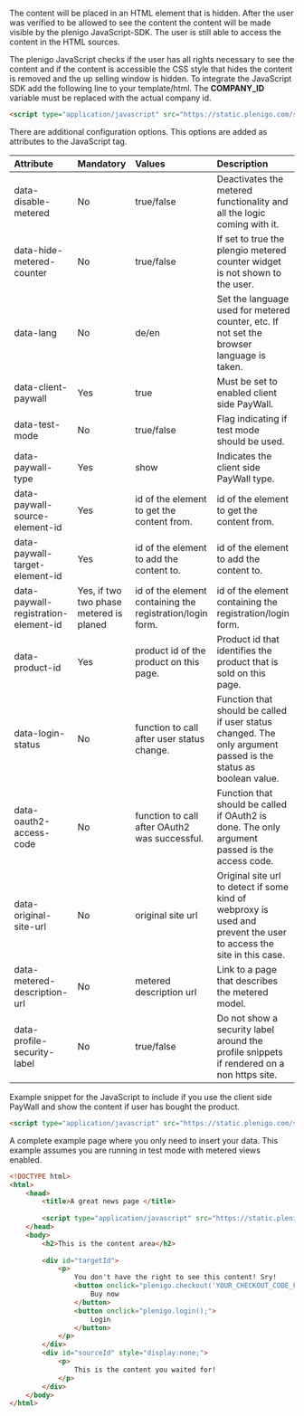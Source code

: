 The content will be placed in an HTML element that is hidden. After the user was verified to be allowed to see the content the content will be made visible
by the plenigo JavaScript-SDK. The user is still able to access the content in the HTML sources.
   
The plenigo JavaScript checks if the user has all rights necessary to see the content and if the content is accessible the CSS 
style that hides the content is removed and the up selling window is hidden. To integrate the JavaScript SDK add the following line to your
template/html. The **COMPANY_ID** variable must be replaced with the actual company id.

```html
<script type="application/javascript" src="https://static.plenigo.com/static_resources/javascript/COMPANY_ID/plenigo_sdk.min.js" data-client-paywall="true"></script>
```

There are additional configuration options. This options are added as attributes to the JavaScript tag.

| Attribute | Mandatory | Values | Description |
|:----------|:----------|:-------|:------------|
|data-disable-metered|No|true/false|Deactivates the metered functionality and all the logic coming with it.|
|data-hide-metered-counter|No|true/false|If set to true the plengio metered counter widget is not shown to the user.|
|data-lang|No|de/en|Set the language used for metered counter, etc. If not set the browser language is taken.|
|data-client-paywall|Yes|true|Must be set to enabled client side PayWall.|
|data-test-mode|No|true/false|Flag indicating if test mode should be used.|
|data-paywall-type|Yes|show|Indicates the client side PayWall type.|
|data-paywall-source-element-id|Yes|id of the element to get the content from.|id of the element to get the content from.|
|data-paywall-target-element-id|Yes|id of the element to add the content to.|id of the element to add the content to.|
|data-paywall-registration-element-id|Yes, if two two phase metered is planed|id of the element containing the registration/login form.|id of the element containing the registration/login form.|
|data-product-id|Yes|product id of the product on this page.|Product id that identifies the product that is sold on this page.|
|data-login-status|No|function to call after user status change.|Function that should be called if user status changed. The only argument passed is the status as boolean value.|
|data-oauth2-access-code|No|function to call after OAuth2 was successful.|Function that should be called if OAuth2 is done. The only argument passed is the access code.|
|data-original-site-url|No|original site url|Original site url to detect if some kind of webproxy is used and prevent the user to access the site in this case.|
|data-metered-description-url|No|metered description url|Link to a page that describes the metered model.|
|data-profile-security-label|No|true/false|Do not show a security label around the profile snippets if rendered on a non https site.|

Example snippet for the JavaScript to include if you use the client side PayWall and show the content if user has bought the product.

```html
<script type="application/javascript" src="https://static.plenigo.com/static_resources/javascript/COMPANY_ID/plenigo_sdk.min.js" data-client-paywall="true" data-paywall-type="show" data-paywall-source-element-id="page-content" data-paywall-target-element-id="upselling-teaser" data-product-id="productId"></script>
```

A complete example page where you only need to insert your data. This example assumes you are running in test mode with metered views enabled.

```html
<!DOCTYPE html>
<html>
    <head>
        <title>A great news page </title>
    
        <script type="application/javascript" src="https://static.plenigo.com/static_resources/javascript/COMPANY_ID/plenigo_sdk.min.js" data-client-paywall="true" data-paywall-type="show" data-paywall-source-element-id="sourceId" data-paywall-target-element-id="targetId" data-product-id="YOUR_PRODUCT_ID" data-test-mode="true"> </script>
    </head>
    <body>
        <h2>This is the content area</h2>
        
        <div id="targetId">
            <p>
                You don't have the right to see this content! Sry!
                <button onclick="plenigo.checkout('YOUR_CHECKOUT_CODE_FROM_THE_PLENIGO_PRODUCT_PAGE')">
                    Buy now
                </button>
                <button onclick="plenigo.login();">
                    Login
                </button>
            </p>
        </div>
        <div id="sourceId" style="display:none;">
            <p>
                This is the content you waited for!
            </p>
        </div>
    </body>
</html>
```